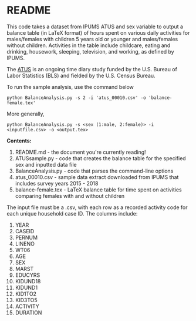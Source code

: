 README
================

This code takes a dataset from IPUMS ATUS and sex variable to output a balance table (in LaTeX format) of hours spent on various daily activities for males/females with children 5 years old or younger and males/females without children.
Activities in the table include childcare, eating and drinking, housework, sleeping, television, and working, as defined by IPUMS.

The [ATUS](https://www.atusdata.org/atus/) is an ongoing time diary study funded by the U.S. Bureau of Labor Statistics (BLS) and fielded by the U.S. Census Bureau. 

To run the sample analysis, use the command below
```
python BalanceAnalysis.py -s 2 -i 'atus_00010.csv' -o 'balance-female.tex'
```
More generally,
```
python BalanceAnalysis.py -s <sex (1:male, 2:female)> -i <inputfile.csv> -o <output.tex>
```

**Contents:**

1.  README.md - the document you're currently reading!
2.  ATUSsample.py - code that creates the balance table for the specified sex and inputted data file
3.  BalanceAnalysis.py - code that parses the command-line options
4.  atus_00010.csv - sample data extract downloaded from IPUMS that includes survey years 2015 - 2018
5.  balance-female.tex - LaTeX balance table for time spent on activities comparing females with and without children

The input file must be a .csv, with each row as a recorded activity code for each unique household case ID.
The columns include: 
1.  YEAR	
2.  CASEID	
3.  PERNUM	
4.  LINENO	
5.  WT06
6.  AGE	
7.  SEX	
8.  MARST	
9.  EDUCYRS	
10. KIDUND18	
11. KIDUND1	
12. KID1TO2	
13. KID3TO5	
14. ACTIVITY	
15. DURATION

